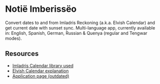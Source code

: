 # Notië Imberissëo

Convert dates to and from Imladris Reckoning (a.k.a. Elvish Calendar) and get current date with sunset sync.
Multi-language app, currently available in: English, Spanish, German, Russian & Quenya (regular and Tengwar modes).

## Resources
* [Imladris Calendar library used](https://github.com/joaquingatica/Imladris-Calendar)
* [Elvish Calendar explanation](https://quenya101.com/calendar/)
* [Application page (outdated)](https://quenya101.com/2012/08/29/elvish-calendar-now-easier-than-ever/)
